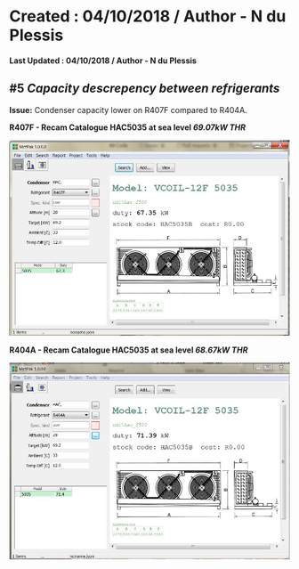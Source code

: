 # Created : 04/10/2018 / Author - N du Plessis
#### Last Updated : 04/10/2018 / Author - N du Plessis

##  #5 **_Capacity descrepency between refrigerants_**

**Issue:** Condenser capacity lower on R407F compared to R404A.

**R407F - Recam Catalogue HAC5035 at sea level _69.07kW THR_**

![alt text](CondenserRefrigerant.JPG "THR Capacity of R407F")

**R404A  - Recam Catalogue HAC5035 at sea level _68.67kW THR_**

![alt text](CondenserCoastal.JPG "THR Capacity of R404A")
